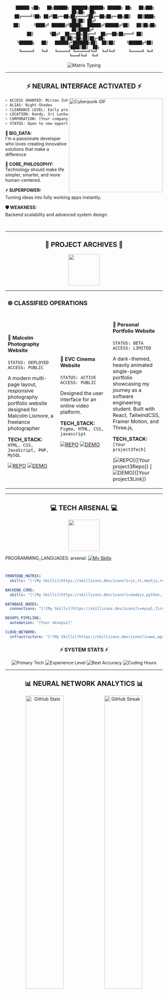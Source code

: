 <div align="center">

```
 ██████ ╗██╗   ██╗██████╗ ███████╗██████╗ ██████╗ ██╗   ██╗███╗   ██╗██╗  ██╗
 ██╔════╝╚██╗ ██╔╝██╔══██╗██╔════╝██╔══██╗██╔══██╗██║   ██║████╗  ██║██║ ██╔╝
 ██║      ╚████╔╝ ██████╔╝█████╗  ██████╔╝██████╔╝██║   ██║██╔██╗ ██║█████╔╝ 
 ██║       ╚██╔╝  ██╔══██╗██╔══╝  ██╔══██╗██╔═══╝ ██║   ██║██║╚██╗██║██╔═██╗ 
 ╚██████╗   ██║   ██████╔╝███████╗██║  ██║██║     ╚██████╔╝██║ ╚████║██║  ██╗
  ╚═════╝   ╚═╝   ╚═════╝ ╚══════╝╚═╝  ╚═╝╚═╝      ╚═════╝ ╚═╝  ╚═══╝╚═╝  ╚═╝
```

<img src="https://readme-typing-svg.herokuapp.com?font=Orbitron&size=35&duration=3000&pause=1000&color=00FF41&center=true&vCenter=true&width=600&lines=SYSTEM%3A+CONNECTED;USER%3A+Night-Shadex;ROLE%3A+Software Engineer;STATUS%3A+ONLINE" alt="Matrix Typing"/>

</div>

---

<div align="center">

## ⚡ NEURAL INTERFACE ACTIVATED ⚡

</div>

<img align="right" alt="Cyberpunk GIF" width="300" src="https://media.giphy.com/media/xT9IgzoKnwFNmISR8I/giphy.gif">

```bash
> ACCESS GRANTED: Mirzan Zuhair
> ALIAS: Night-Shadex
> CLEARANCE LEVEL: Early professional — student with internships, freelance work, and hackathons.
> LOCATION: Kandy, Sri Lanka
> CORPORATION: [Your company]
> STATUS: Open to new opportunities
```

**🔬 BIO_DATA:**  
I'm a passionate developer who loves creating innovative solutions that make a difference

**🧠 CORE_PHILOSOPHY:**  
Technology should make life simpler, smarter, and more human-centered.

**⚡ SUPERPOWER:**  
Turning ideas into fully working apps instantly.

**🛡️ WEAKNESS:**  
Backend scalability and advanced system design.

<br clear="right"/>

---

<div align="center">

## 🚀 PROJECT ARCHIVES 🚀

<img src="https://media.giphy.com/media/3oKIPnAiaMCws8nOsE/giphy.gif" width="100">

</div>

<table>
<tr>
<td colspan="3">

### 🌐 CLASSIFIED OPERATIONS

</td>
</tr>
<tr>
<td width="33%">

#### 💚 Malcolm Photography Website
```
STATUS: DEPLOYED
ACCESS: PUBLIC
```
A modern multi-page layout, responsive photography portfolio website designed for Malcolm Lismore, a freelance photographer

**TECH_STACK:** `HTML, CSS, JavaScript, PHP, MySQL`

[![REPO](https://img.shields.io/badge/REPO-000000?style=for-the-badge&logo=github&logoColor=00FF41)](https://github.com/Night-Shadex/malcom-photography-website)
[![DEMO](https://img.shields.io/badge/DEMO-FF0080?style=for-the-badge&logo=vercel&logoColor=white)](https://night-shadex.github.io/malcom-photography-website)

</td>
<td width="33%">

#### 💜 EVC Cinema Website
```
STATUS: ACTIVE
ACCESS: PUBLIC
```
Designed the user interface for an online video platform.

**TECH_STACK:** `Figma, HTML, CSS, javascript`

[![REPO](https://img.shields.io/badge/REPO-000000?style=for-the-badge&logo=github&logoColor=00FF41)](https://github.com/Night-Shadex/evc-cinema-website)
[![DEMO](https://img.shields.io/badge/DEMO-FF0080?style=for-the-badge&logo=vercel&logoColor=white)](https://night-shadex.github.io/evc-cinema-website/)

</td>
<td width="33%">

#### 🔵 Personal Portfolio Website
```
STATUS: BETA
ACCESS: LIMITED
```
A dark-themed, heavily animated single-page portfolio showcasing my journey as a software engineering student. Built with React, TailwindCSS, Framer Motion, and Three.js,

**TECH_STACK:** `[Your project3Tech]`

[![REPO](https://img.shields.io/badge/REPO-000000?style=for-the-badge&logo=github&logoColor=00FF41)]([Your project3Repo])
[![DEMO](https://img.shields.io/badge/DEMO-FF0080?style=for-the-badge&logo=vercel&logoColor=white)]([Your project3Link])

</td>
</tr>
</table>

---

<div align="center">

## 💻 TECH ARSENAL 💻

<img src="https://media.giphy.com/media/fuJPZBIIqzbt1kAYVc/giphy.gif" width="100">

</div>

PROGRAMMING_LANGUAGES:
  arsenal: [![My Skills](https://skillicons.dev/icons?i=js,ts,nextjs,react,bootstrap,tailwindcss,vite,nodejs,python,java,php,cs,mysql,firebase,aws,apache,githubactions,gcp,figma,adobexd,pandas,pytorch,git,github,discord,notion,vscode)](https://skillicons.dev)
  
```yaml


FRONTEND_MATRIX:
  skills: "[![My Skills](https://skillicons.dev/icons?i=js,ts,nextjs,react,bootstrap,tailwindcss,vite)](https://skillicons.dev)"
  
BACKEND_CORE:
  skills: "[![My Skills](https://skillicons.dev/icons?i=nodejs,python,java,php,cs)](https://skillicons.dev)"
  
DATABASE_NODES:
  connections: "[![My Skills](https://skillicons.dev/icons?i=mysql,firebase)](https://skillicons.dev)"
  
DEVOPS_PIPELINE:
  automation: "[Your devops1]"
  
CLOUD_NETWORK:
  infrastructure: "[![My Skills](https://skillicons.dev/icons?i=aws,apache,githubactions,gcp)](https://skillicons.dev)"
```

<div align="center">

### ⚡ SYSTEM STATS ⚡

<div align="center">

  <img src="https://img.shields.io/badge/Full-stack development with React, .NET, and SQL.-000000?style=for-the-badge&logo=code&logoColor=00FF41" alt="Primary Tech" />
  <img src="https://img.shields.io/badge/EXP_LEVEL-Early professional — student with internships, freelance work, and hackathons.-FF0080?style=for-the-badge&logoColor=white" alt="Experience Level" />
  <img src="https://img.shields.io/badge/BEST_ACCURACY-[Your bestAccuracy]-00FFFF?style=for-the-badge&logoColor=black" alt="Best Accuracy" />
  <img src="https://img.shields.io/badge/CODING_HOURS-[Your programmingHours]/week-00FF41?style=for-the-badge&logoColor=black" alt="Coding Hours" />

</div>


</div>

---

<div align="center">

## 📊 NEURAL NETWORK ANALYTICS 📊

<img src="https://github-readme-stats.vercel.app/api?username=Night-Shadex&show_icons=true&theme=radical&hide_border=true&bg_color=0D1117&title_color=00FF41&text_color=FFFFFF&icon_color=FF0080" alt="GitHub Stats" width="49%"/>
<img src="https://github-readme-streak-stats.herokuapp.com/?user=Night-Shadex&theme=radical&hide_border=true&background=0D1117&ring=00FF41&fire=FF0080&currStreakLabel=00FFFF" alt="GitHub Streak" width="49%"/>

<img src="https://github-readme-stats.vercel.app/api/top-langs/?username=Night-Shadex&layout=compact&theme=radical&hide_border=true&bg_color=0D1117&title_color=00FF41&text_color=FFFFFF" alt="Top Languages" width="45%"/>

<img src="https://github-readme-activity-graph.vercel.app/graph?username=Night-Shadex&bg_color=0D1117&color=00FF41&line=FF0080&point=00FFFF&area=true&hide_border=true" alt="Activity Graph" width="100%"/>

</div>

---

<div align="center">

## 🔬 LEARNING PROTOCOL 🔬

<img src="https://media.giphy.com/media/LaVp0AyqR5bGsC5Cbm/giphy.gif" width="100">

</div>

```bash
> CURRENT_LEARNING_PROCESS: [Your currentLearning]
> MOTIVATION_CORE: Solving problems creatively and building impactful solutions.
> OBJECTIVE_PRIMARY: Building a strong portfolio of real-world projects.
> OBJECTIVE_SECONDARY: Becoming a software engineer
```

**⏰ NEURAL_UPTIME:** [Your programmingHours] hours/week

---

<div align="center">

## 🌐 NETWORK CONNECTIONS 🌐

<img src="https://media.giphy.com/media/LMt9638dO8dftAjtco/giphy.gif" width="100">

<a href="https://github.com/Night-Shadex">
  <img src="https://img.shields.io/badge/GITHUB-000000?style=for-the-badge&logo=github&logoColor=00FF41" alt="GitHub"/>
</a>
<a href="https://linkedin.com/in/mirzan-zuhair-ns">
  <img src="https://img.shields.io/badge/LINKEDIN-0077B5?style=for-the-badge&logo=linkedin&logoColor=white" alt="LinkedIn"/>
</a>
<a href="https://twitter.com/[Your twitter]">
  <img src="https://img.shields.io/badge/TWITTER-1DA1F2?style=for-the-badge&logo=twitter&logoColor=white" alt="Twitter"/>
</a>
<a href="[Your portfolio]">
  <img src="https://img.shields.io/badge/PORTFOLIO-FF0080?style=for-the-badge&logo=firefox&logoColor=white" alt="Portfolio"/>
</a>
<a href="https://discord.gg/[Your discord]">
  <img src="https://img.shields.io/badge/DISCORD-7289DA?style=for-the-badge&logo=discord&logoColor=white" alt="Discord"/>
</a>
<a href="mailto:Zuhairmirzan@gmail.com">
  <img src="https://img.shields.io/badge/EMAIL-D14836?style=for-the-badge&logo=gmail&logoColor=white" alt="Email"/>
</a>

</div>

---

<div align="center">

## 🎯 MISSION DIRECTIVE 🎯

<img src="https://media.giphy.com/media/26tn33aiTi1jkl6H6/giphy.gif" width="100">

</div>

```
> PERSONAL_QUOTE: ""Great things are done by a series of small things brought together." – Vincent Van Gogh"
> HIDEOUT_LOCATION: Discord communities, local dev meetups
> CONNECTION_STATUS: ALWAYS_ONLINE
> COLLABORATION_MODE: ENABLED
```

---

<div align="center">

### ⚡ SYSTEM MONITORING ⚡

<img src="https://komarev.com/ghpvc/?username=Night-Shadex&color=00FF41&style=for-the-badge&label=NEURAL+CONNECTIONS" alt="Profile Views"/>

<img src="https://github-trophies.vercel.app/?username=Night-Shadex&theme=radical&no-frame=true&no-bg=true&margin-w=4" alt="GitHub Trophies"/>

```
> STATUS: ONLINE AND READY FOR COLLABORATION
> LAST_SEEN: JUST NOW
> NEXT_MISSION: BUILDING THE FUTURE
```

<img src="https://media.giphy.com/media/xUA7aM09ByyR1w5YWc/giphy.gif" width="400">

</div>

---

<div align="center">

```
END OF FILE
```

</div>
